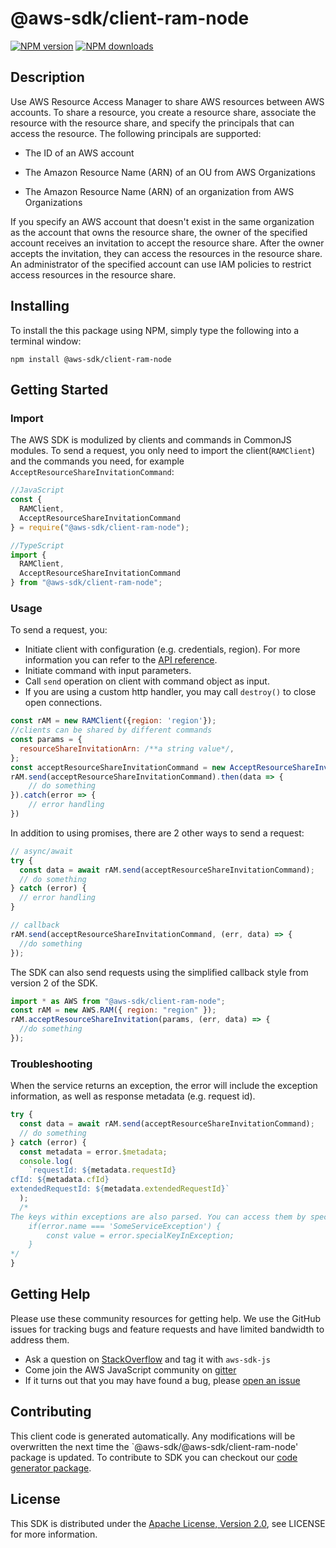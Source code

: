 # @aws-sdk/client-ram-node

[![NPM version](https://img.shields.io/npm/v/@aws-sdk/client-ram-node/preview.svg)](https://www.npmjs.com/package/@aws-sdk/client-ram-node)
[![NPM downloads](https://img.shields.io/npm/dm/@aws-sdk/client-ram-node.svg)](https://www.npmjs.com/package/@aws-sdk/client-ram-node)

## Description

<p>Use AWS Resource Access Manager to share AWS resources between AWS accounts. To share a resource, you create a resource share, associate the resource with the resource share, and specify the principals that can access the resource. The following principals are supported:</p> <ul> <li> <p>The ID of an AWS account</p> </li> <li> <p>The Amazon Resource Name (ARN) of an OU from AWS Organizations</p> </li> <li> <p>The Amazon Resource Name (ARN) of an organization from AWS Organizations</p> </li> </ul> <p>If you specify an AWS account that doesn't exist in the same organization as the account that owns the resource share, the owner of the specified account receives an invitation to accept the resource share. After the owner accepts the invitation, they can access the resources in the resource share. An administrator of the specified account can use IAM policies to restrict access resources in the resource share.</p>

## Installing

To install the this package using NPM, simply type the following into a terminal window:

```
npm install @aws-sdk/client-ram-node
```

## Getting Started

### Import

The AWS SDK is modulized by clients and commands in CommonJS modules. To send a request, you only need to import the client(`RAMClient`) and the commands you need, for example `AcceptResourceShareInvitationCommand`:

```javascript
//JavaScript
const {
  RAMClient,
  AcceptResourceShareInvitationCommand
} = require("@aws-sdk/client-ram-node");
```

```javascript
//TypeScript
import {
  RAMClient,
  AcceptResourceShareInvitationCommand
} from "@aws-sdk/client-ram-node";
```

### Usage

To send a request, you:

- Initiate client with configuration (e.g. credentials, region). For more information you can refer to the [API reference][].
- Initiate command with input parameters.
- Call `send` operation on client with command object as input.
- If you are using a custom http handler, you may call `destroy()` to close open connections.

```javascript
const rAM = new RAMClient({region: 'region'});
//clients can be shared by different commands
const params = {
  resourceShareInvitationArn: /**a string value*/,
};
const acceptResourceShareInvitationCommand = new AcceptResourceShareInvitationCommand(params);
rAM.send(acceptResourceShareInvitationCommand).then(data => {
    // do something
}).catch(error => {
    // error handling
})
```

In addition to using promises, there are 2 other ways to send a request:

```javascript
// async/await
try {
  const data = await rAM.send(acceptResourceShareInvitationCommand);
  // do something
} catch (error) {
  // error handling
}
```

```javascript
// callback
rAM.send(acceptResourceShareInvitationCommand, (err, data) => {
  //do something
});
```

The SDK can also send requests using the simplified callback style from version 2 of the SDK.

```javascript
import * as AWS from "@aws-sdk/client-ram-node";
const rAM = new AWS.RAM({ region: "region" });
rAM.acceptResourceShareInvitation(params, (err, data) => {
  //do something
});
```

### Troubleshooting

When the service returns an exception, the error will include the exception information, as well as response metadata (e.g. request id).

```javascript
try {
  const data = await rAM.send(acceptResourceShareInvitationCommand);
  // do something
} catch (error) {
  const metadata = error.$metadata;
  console.log(
    `requestId: ${metadata.requestId}
cfId: ${metadata.cfId}
extendedRequestId: ${metadata.extendedRequestId}`
  );
  /*
The keys within exceptions are also parsed. You can access them by specifying exception names:
    if(error.name === 'SomeServiceException') {
        const value = error.specialKeyInException;
    }
*/
}
```

## Getting Help

Please use these community resources for getting help. We use the GitHub issues for tracking bugs and feature requests and have limited bandwidth to address them.

- Ask a question on [StackOverflow](https://stackoverflow.com/questions/tagged/aws-sdk-js) and tag it with `aws-sdk-js`
- Come join the AWS JavaScript community on [gitter](https://gitter.im/aws/aws-sdk-js-v3)
- If it turns out that you may have found a bug, please [open an issue](https://github.com/aws/aws-sdk-js-v3/issues)

## Contributing

This client code is generated automatically. Any modifications will be overwritten the next time the `@aws-sdk/@aws-sdk/client-ram-node' package is updated. To contribute to SDK you can checkout our [code generator package][].

## License

This SDK is distributed under the
[Apache License, Version 2.0](http://www.apache.org/licenses/LICENSE-2.0),
see LICENSE for more information.

[code generator package]: https://github.com/aws/aws-sdk-js-v3/tree/master/packages/service-types-generator
[api reference]: https://docs.aws.amazon.com/AWSJavaScriptSDK/latest/
